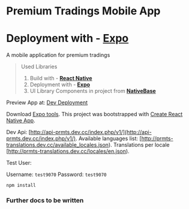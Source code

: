 # Premium Tradings Mobile App
# Deployment with - **[Expo](https://expo.io/)**
A mobile application for premium tradings

> Used Libraries
>1. Build with - **[React Native](https://facebook.github.io/react-native/)**
>2. Deployment with - **[Expo](https://expo.io/)**
>3. UI Library Components in project from **[NativeBase](http://docs.nativebase.io/Components.html#Components)**

Preview App at:
[Dev Deployment](https://expo.io/@alexppetrov/0213e570e52148c67cde8af51fef384d61456121)

Download [Expo tools](https://docs.expo.io/versions/latest/introduction/installation.html).
This project was bootstrapped with [Create React Native App](https://github.com/react-community/create-react-native-app).

Dev Api: [http://api-prmts.dev.cc/index.php/v1/](http://api-prmts.dev.cc/index.php/v1/).
Available languages list: [http://prmts-translations.dev.cc/available_locales.json).
Translations per locale [http://prmts-translations.dev.cc/locales/en.json).

Test User:

Username: `test9070`
Password: `test9070`

```
npm install
```

### Further docs to be written


